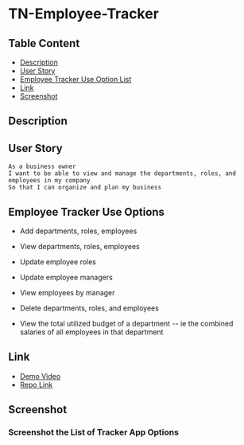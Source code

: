 # TN-Employee-Tracker

## Table Content
- [Description](#Description)
- [User Story](#User-Story)
- [Employee Tracker Use Option List](#Employee-Tracker-Use-Options)
- [Link](#Link)
- [Screenshot](#Screenshot)

## Description

## User Story
```
As a business owner
I want to be able to view and manage the departments, roles, and employees in my company
So that I can organize and plan my business
```

## Employee Tracker Use Options
* Add departments, roles, employees

* View departments, roles, employees

* Update employee roles

* Update employee managers

* View employees by manager

* Delete departments, roles, and employees

* View the total utilized budget of a department -- ie the combined salaries of all employees in that department

## Link
* [Demo Video]()
* [Repo Link]()

## Screenshot

### Screenshot the List of Tracker App Options
![]()
